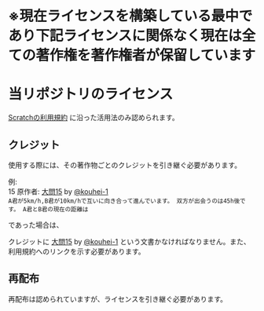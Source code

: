 # ※現在ライセンスを構築している最中であり下記ライセンスに関係なく現在は全ての著作権を著作権者が保留しています

# 当リポジトリのライセンス
[Scratchの利用規約](https://scratch.mit.edu/terms_of_use/) に沿った活用法のみ認められます。

## クレジット
使用する際には、その著作物ごとのクレジットを引き継ぐ必要があります。

例: \
15 原作者: [大問15](https://scratch.mit.edu/projects/example) by [@kouhei-1](https://scratch.mit.edu/users/kouhei-1) \
`A君が5km/h,B君が10km/hで互いに向き合って進んでいます。 双方が出会うのは45h後です。 A君とB君の現在の距離は`

であった場合は、

クレジットに [大問15](https://scratch.mit.edu/projects/example) by [@kouhei-1](https://scratch.mit.edu/users/kouhei-1) という文書かなければなりません。また、利用規約へのリンクを示す必要があります。

## 再配布
再配布は認められていますが、ライセンスを引き継ぐ必要があります。
